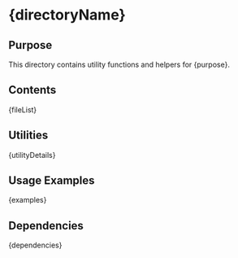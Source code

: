 # {directoryName}

## Purpose
This directory contains utility functions and helpers for {purpose}.

## Contents
{fileList}

## Utilities
{utilityDetails}

## Usage Examples
{examples}

## Dependencies
{dependencies}
